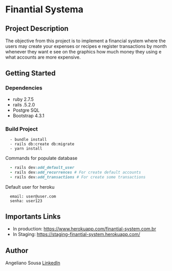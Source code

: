 # Finantial Systema

## Project Description
The objective from this project is to implement a financial system where the users may create your expenses or recipes e register transactions by month whenever they want e see on the graphics how much money they using e what accounts are more expensive.

## Getting Started

### Dependencies

* ruby 2.7.5
* rails .5.2.0
* Postgre SQL
* Bootstrap 4.3.1

### Build Project

~~~
  - bundle install
  - rails db:create db:migrate
  - yarn install
~~~

Commands for populate database
~~~ruby
  - rails dev:add_default_user
  - rails dev:add_recurrences # For create default accounts
  - rails dev:add_transactions # For create some transactions
~~~

Default user for heroku
~~~
  email: user@user.com
  senha: user123
~~~

## Importants Links

* In production: https://www.herokuapp.com/finantial-system.com.br
* In Staging: https://staging-finantial-system.herokuapp.com/

## Author

Angeliano Sousa [LinkedIn](https://www.linkedin.com/in/angeliano-sousa/)
